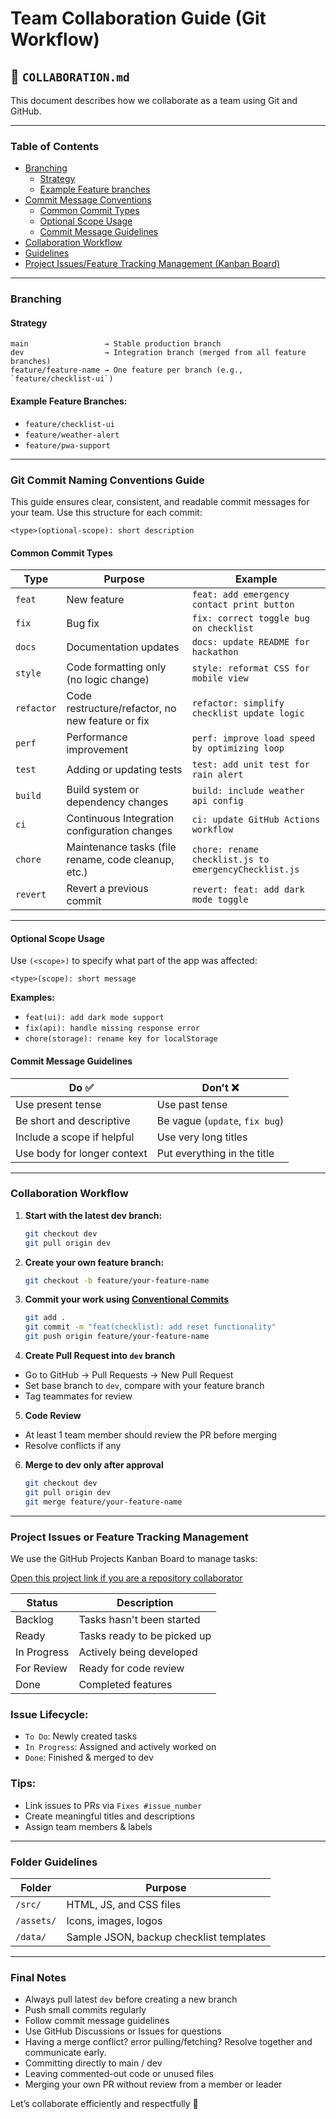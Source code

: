 
# Team Collaboration Guide (Git Workflow)

## 📄 `COLLABORATION.md`

This document describes how we collaborate as a team using Git and GitHub.

---

### Table of Contents
- [Branching](#branching)
   - [Strategy](#strategy)
   - [Example Feature branches](#example-feature-branches)
- [Commit Message Conventions](#git-commit-naming-conventions-guide)
   - [Common Commit Types](#common-commit-types)
   - [Optional Scope Usage](#optional-scope-usage)
   - [Commit Message Guidelines](#commit-message-guidelines)
- [Collaboration Workflow](#collaboration-workflow)
- [Guidelines](#guidelines)
- [Project Issues/Feature Tracking Management (Kanban Board)](#project-issues-or-feature-tracking-management)

---

### Branching

#### Strategy

```
main                 → Stable production branch
dev                  → Integration branch (merged from all feature branches)
feature/feature-name → One feature per branch (e.g., `feature/checklist-ui`)
```

#### Example Feature Branches:

* `feature/checklist-ui`
* `feature/weather-alert`
* `feature/pwa-support`
 
---

### Git Commit Naming Conventions Guide

This guide ensures clear, consistent, and readable commit messages for your team. Use this structure for each commit:

```
<type>(optional-scope): short description
```

####  Common Commit Types

| Type       | Purpose                                             | Example                                               |
| ---------- | --------------------------------------------------- | ----------------------------------------------------- |
| `feat`     | New feature                                         | `feat: add emergency contact print button`            |
| `fix`      | Bug fix                                             | `fix: correct toggle bug on checklist`                |
| `docs`     | Documentation updates                               | `docs: update README for hackathon`                   |
| `style`    | Code formatting only (no logic change)              | `style: reformat CSS for mobile view`                 |
| `refactor` | Code restructure/refactor, no new feature or fix    | `refactor: simplify checklist update logic`           |
| `perf`     | Performance improvement                             | `perf: improve load speed by optimizing loop`         |
| `test`     | Adding or updating tests                            | `test: add unit test for rain alert`                  |
| `build`    | Build system or dependency changes                  | `build: include weather api config`                   |
| `ci`       | Continuous Integration configuration changes        | `ci: update GitHub Actions workflow`                  |
| `chore`    | Maintenance tasks (file rename, code cleanup, etc.) | `chore: rename checklist.js to emergencyChecklist.js` |
| `revert`   | Revert a previous commit                            | `revert: feat: add dark mode toggle`                  |

---

#### Optional Scope Usage

Use `(<scope>)` to specify what part of the app was affected:

```
<type>(scope): short message
```

**Examples:**
* `feat(ui): add dark mode support`
* `fix(api): handle missing response error`
* `chore(storage): rename key for localStorage`


#### Commit Message Guidelines

| Do ✅                        | Don't ❌                        |
| --------------------------- | ------------------------------ |
| Use present tense           | Use past tense                 |
| Be short and descriptive    | Be vague (`update`, `fix bug`) |
| Include a scope if helpful  | Use very long titles           |
| Use body for longer context | Put everything in the title    |

---

### Collaboration Workflow

1. **Start with the latest dev branch:**

   ```bash
   git checkout dev
   git pull origin dev
   ```

2. **Create your own feature branch:**

   ```bash
   git checkout -b feature/your-feature-name
   ```

3. **Commit your work using [Conventional Commits](#git-commit-naming-conventions-guide)**

   ```bash
   git add .
   git commit -m "feat(checklist): add reset functionality"
   git push origin feature/your-feature-name
   ```

4. **Create Pull Request into `dev` branch**

* Go to GitHub → Pull Requests → New Pull Request
* Set base branch to `dev`, compare with your feature branch
* Tag teammates for review

5. **Code Review**

* At least 1 team member should review the PR before merging
* Resolve conflicts if any

6. **Merge to dev only after approval**

   ```bash
   git checkout dev
   git pull origin dev
   git merge feature/your-feature-name
   ```
---

### Project Issues or Feature Tracking Management
We use the GitHub Projects Kanban Board to manage tasks:

[Open this project link if you are a repository collaborator](https://github.com/users/99lash/projects/9/)


| Status         | Description              
| ---------------|------------------------ 
|  Backlog     | Tasks hasn't been started        
|  Ready       | Tasks ready to be picked up         
|  In Progress | Actively being developed 
|  For Review  | Ready for code review    
|  Done        | Completed features       

### Issue Lifecycle:

* `To Do`: Newly created tasks
* `In Progress`: Assigned and actively worked on
* `Done`: Finished & merged to dev

### Tips:

* Link issues to PRs via `Fixes #issue_number`
* Create meaningful titles and descriptions
* Assign team members & labels

---

### Folder Guidelines

| Folder     | Purpose                                 |
| ---------- | --------------------------------------- |
| `/src/`    | HTML, JS, and CSS files                 |
| `/assets/` | Icons, images, logos                    |
| `/data/`   | Sample JSON, backup checklist templates |

---

### Final Notes

- Always pull latest `dev` before creating a new branch
- Push small commits regularly
- Follow commit message guidelines
- Use GitHub Discussions or Issues for questions
- Having a merge conflict? error pulling/fetching? Resolve together and communicate early.
- Committing directly to main / dev
- Leaving commented-out code or unused files
- Merging your own PR without review from a member or leader

Let’s collaborate efficiently and respectfully 🚀
